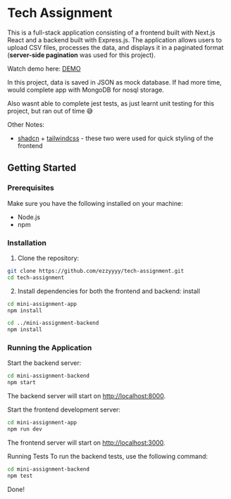 # Tech Assignment

This is a full-stack application consisting of a frontend built with Next.js React and a backend built with Express.js. The application allows users to upload CSV files, processes the data, and displays it in a paginated format (**server-side pagination** was used for this project).

Watch demo here: [DEMO](https://drive.google.com/file/d/1XNRInOjQwP0ZqdkpLh_0X6yLvT8RiY6o/view?usp=sharing)

In this project, data is saved in JSON as mock database. If had more time, would complete app with MongoDB for nosql storage.

Also wasnt able to complete jest tests, as just learnt unit testing for this project, but ran out of time 😅

Other Notes:

- [shadcn](https://ui.shadcn.com/) + [tailwindcss](https://tailwindcss.com/) - these two were used for quick styling of the frontend

## Getting Started

### Prerequisites

Make sure you have the following installed on your machine:

- Node.js
- npm

### Installation

1. Clone the repository:

```bash
git clone https://github.com/ezzyyyy/tech-assignment.git
cd tech-assignment
```

2. Install dependencies for both the frontend and backend:
install

```bash
cd mini-assignment-app
npm install

cd ../mini-assignment-backend
npm install
```

### Running the Application

Start the backend server:

```bash
cd mini-assignment-backend
npm start
```

The backend server will start on <http://localhost:8000>.

Start the frontend development server:

```bash
cd mini-assignment-app
npm run dev
```

The frontend server will start on <http://localhost:3000>.

Running Tests
To run the backend tests, use the following command:

```bash
cd mini-assignment-backend
npm test
```

Done!
